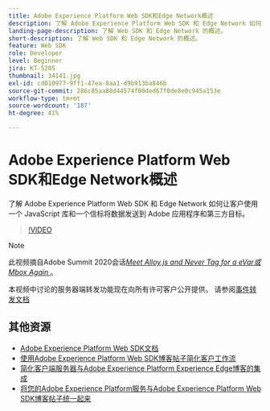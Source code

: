 ```yaml
---
title: Adobe Experience Platform Web SDK和Edge Network概述
description: 了解 Adobe Experience Platform Web SDK 和 Edge Network 如何让客户使用一个 JavaScript 库和一个信标将数据发送到 Adobe 应用程序和第三方目标。
landing-page-description: 了解 Web SDK 和 Edge Network 的概述。
short-description: 了解 Web SDK 和 Edge Network 的概述。
feature: Web SDK
role: Developer
level: Beginner
jira: KT-5205
thumbnail: 34141.jpg
exl-id: cd010977-9ff1-47ea-8aa1-d9b913ba846b
source-git-commit: 286c85aa88d44574f00ded67f0de8e0c945a153e
workflow-type: tm+mt
source-wordcount: '187'
ht-degree: 41%

---
```


# Adobe Experience Platform Web SDK和Edge Network概述

了解 Adobe Experience Platform Web SDK 和 Edge Network 如何让客户使用一个 JavaScript 库和一个信标将数据发送到 Adobe 应用程序和第三方目标。

>[!VIDEO](https://video.tv.adobe.com/v/37264?learn=on&enablevpops&captions=chi_hans)

>[!NOTE]
>
>此视频摘自Adobe Summit 2020会话&#x200B;*[Meet Alloy.js and Never Tag for a eVar或Mbox Again &#x200B;](https://business.adobe.com/summit/2020/with-alloy-js-never-tag-for-an-evar-or-mbox-again.html)*。
>
>本视频中讨论的服务器端转发功能现在向所有许可客户公开提供。 请参阅[事件转发文档](https://experienceleague.adobe.com/docs/experience-platform/tags/event-forwarding/overview.html?lang=zh-Hans)

## 其他资源

* [Adobe Experience Platform Web SDK文档](https://experienceleague.adobe.com/docs/experience-platform/edge/home.html?lang=zh-Hans)
* [使用Adobe Experience Platform Web SDK博客帖子简化客户工作流](https://medium.com/adobetech/simplifying-customer-workflows-with-adobe-experience-platform-web-sdk-4e54fe134f4a)
* [简化客户端服务器与Adobe Experience Platform Experience Edge博客的集成](https://medium.com/adobetech/streamlining-client-server-integrations-with-adobe-experience-platform-experience-edge-1caaef887172)
* [将您的Adobe Experience Platform服务与Adobe Experience Platform Web SDK博客帖子统一起来](https://medium.com/adobetech/unify-your-adobe-experience-platform-services-with-adobe-experience-platform-web-sdk-75cf6851a9fc)
